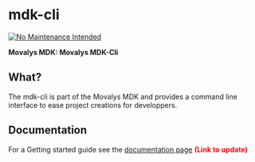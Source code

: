 # mdk-cli
[![No Maintenance Intended](http://unmaintained.tech/badge.svg)](http://unmaintained.tech/)

**Movalys MDK: Movalys MDK-Cli**

## What?

The mdk-cli is part of the Movalys MDK and provides a command line interface to ease project creations for developpers.   

## Documentation

For a Getting started guide see the [documentation page] <b><font color='red' >(Link to update)</font></b>

[gittip-url]: https://gratipay.com/~WeAreFractal/
[gittip-image]: https://img.shields.io/gittip/WeAreFractal.svg

[downloads-image]: https://img.shields.io/npm/dm/mdk-cli.svg
[npm-url]: https://www.npmjs.com/package/mdk-cli
[npm-image]: https://img.shields.io/npm/v/mdk-cli.svg

[documentation page]:http://nansrvintc1.ntes.fr.sopra/mfdocs-5.1/
